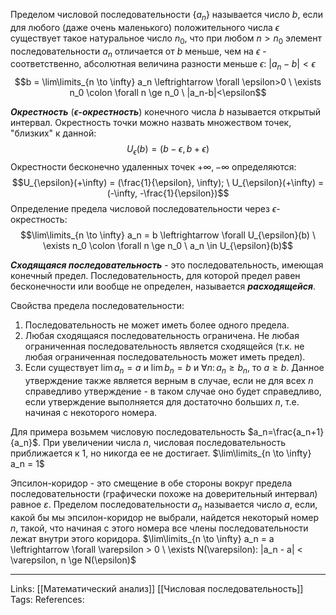 Пределом числовой последовательности $\{a_n\}$ называется число $b$, если для любого (даже очень маленького) положительного числа $\epsilon$ существует такое натуральное число $n_0$, что при любом $n>n_0$ элемент последовательности $a_n$ отличается от $b$ меньше, чем на $\epsilon$ - соответственно, абсолютная величина разности меньше $\epsilon$: $|a_n-b|<\epsilon$
$$b = \lim\limits_{n \to \infty} a_n \leftrightarrow \forall \epsilon>0 \ \exists n_0 \colon \forall n \ge n_0 \ |a_n-b|<\epsilon$$

***Окрестность*** (***$\epsilon$-окрестность***) конечного числа $b$ называется открытый интервал. Окрестность точки можно назвать множеством точек, "близких" к данной:
$$U_{\epsilon}(b) = (b - \epsilon, b + \epsilon)$$
Окрестности бесконечно удаленных точек $+\infty, -\infty$ определяются:
$$U_{\epsilon}(+\infty) = (\frac{1}{\epsilon}, \infty); \  U_{\epsilon}(+\infty) = (-\infty, -\frac{1}{\epsilon})$$
Определение предела числовой последовательности через $\epsilon$-окрестность:
$$\lim\limits_{n \to \infty} a_n = b \leftrightarrow \forall U_{\epsilon}(b) \ \exists n_0 \colon \forall n \ge n_0 \ a_n \in U_{\epsilon}(b)$$

***Сходящаяся последовательность*** - это последовательность, имеющая конечный предел. Последовательность, для которой предел равен бесконечности или вообще не определен, называется ***расходящейся***.

Свойства предела последовательности:
1. Последовательность не может иметь более одного предела.
2. Любая сходящаяся последовательность ограничена. Не любая ограниченная последовательность является сходящейся (т.к. не любая ограниченная последовательность может иметь предел).  
3. Если существует $\lim a_n=a$ и $\lim b_n = b$ и $\forall n \colon a_n \ge b_n$, то $a \ge b$. Данное утверждение также является верным в случае, если не для всех $n$ справедливо утверждение - в таком случае оно будет справедливо, если утверждение выполняется для достаточно больших $n$, т.е. начиная с некоторого номера. 

Для примера возьмем числовую последовательность $a_n=\frac{a_n+1}{a_n}$. При увеличении числа $n$, числовая последовательность приближается к 1, но никогда ее не достигает. 
$\lim\limits_{n \to \infty} a_n = 1$

Эпсилон-коридор - это смещение в обе стороны вокруг предела последовательности (графически похоже на доверительный интервал) равное $\varepsilon$. Пределом последовательности $a_n$ называется число $a$, если, какой бы мы эпсилон-коридор не выбрали, найдется некоторый номер $n$, такой, что начиная с этого номера все члены последовательности лежат внутри этого коридора. 
$\lim\limits_{n \to \infty} a_n = a \leftrightarrow \forall \varepsilon > 0 \ \exists N(\varepsilon): |a_n - a| < \varepsilon, n \ge N(\epsilon)$
___
Links: [[Математический анализ]] [[Числовая последовательность]]
Tags: 
References: 